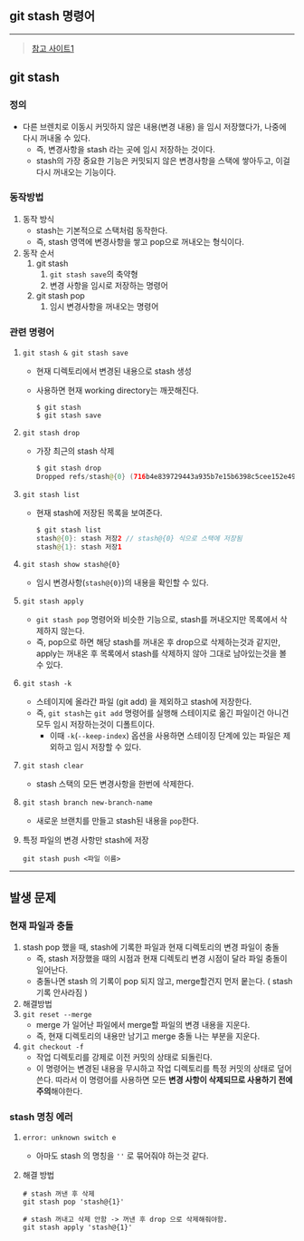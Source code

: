 ## git stash 명령어

---

>[참고 사이트1](https://www.lainyzine.com/ko/article/git-stash-usage-saving-changes-without-commit/)

## git stash 

### 정의

- 다른 브렌치로 이동시 커밋하지 않은 내용(변경 내용) 을 임시 저장했다가, 나중에 다시 꺼내올 수 있다. 
  - 즉, 변경사항을 stash 라는 곳에 임시 저장하는 것이다. 
  - stash의 가장 중요한 기능은 커밋되지 않은 변경사항을 스택에 쌓아두고, 이걸 다시 꺼내오는 기능이다. 

### 동작방법

1. 동작 방식
   - stash는 기본적으로 스택처럼 동작한다. 
   - 즉, stash 영역에 변경사항을 쌓고 pop으로 꺼내오는 형식이다.
2. 동작 순서 
   1. git stash
      1. `git stash save`의 축약형
      2. 변경 사항을 임시로 저장하는 명령어 
   2. git stash pop 
      1. 임시 변경사항을 꺼내오는 명령어

### 관련 명령어

1. `git stash & git stash save`

   - 현재 디렉토리에서 변경된 내용으로 stash 생성

   - 사용하면 현재 working directory는 깨끗해진다. 

     ```git
     $ git stash 
     $ git stash save 
     ```

2. `git stash drop `

   - 가장 최근의 stash 삭제 

     ```java
     $ git stash drop
     Dropped refs/stash@{0} (716b4e839729443a935b7e15b6398c5cee152e49
     ```

3. `git stash list`

   - 현재 stash에 저장된 목록을 보여준다. 

     ```java
     $ git stash list
     stash@{0}: stash 저장2 // stash@{0} 식으로 스택에 저장됨 
     stash@{1}: stash 저장1
     ```

4. `git stash show stash@{0}`

   - 임시 변경사항(`stash@{0}`)의 내용을 확인할 수 있다. 

5. `git stash apply`

   - `git stash pop` 명령어와 비슷한 기능으로, stash를 꺼내오지만 목록에서 삭제하지 않는다. 
   - 즉, pop으로 하면 해당 stash를 꺼내온 후 drop으로 삭제하는것과 같지만, apply는 꺼내온 후 목록에서 stash를 삭제하지 않아 그대로 남아있는것을 볼 수 있다. 

6. `git stash -k`

   - 스테이지에 올라간 파일 (git add) 을 제외하고 stash에 저장한다. 
   - 즉, `git stash`는 `git add` 명령어를 실행해 스테이지로 옮긴 파일이건 아니건 모두 임시 저장하는것이 디폴트이다. 
     - 이때 `-k`(`--keep-index`) 옵션을 사용하면 스테이징 단계에 있는 파일은 제외하고 임시 저장할 수 있다. 

7. `git stash clear`

   - stash 스택의 모든 변경사항을 한번에 삭제한다. 

8. `git stash branch new-branch-name`

   - 새로운 브랜치를 만들고 stash된 내용을 `pop`한다.

9. 특정 파일의 변경 사항만 stash에 저장 

   ```
   git stash push <파일 이름>
   ```

---

## 발생 문제

### 현재 파일과 충돌

1. stash pop 했을 때, stash에 기록한 파일과 현재 디렉토리의 변경 파일이 충돌 
   - 즉, stash 저장했을 때의 시점과 현재 디렉토리 변경 시점이 달라 파일 충돌이 일어난다. 
   - 충돌나면 stash 의 기록이 pop 되지 않고, merge할건지 먼저 뭍는다. ( stash 기록 안사라짐 )
2. 해결방법
  1. `git reset --merge`
     - merge 가 일어난 파일에서 merge할 파일의 변경 내용을 지운다. 
     - 즉, 현재 디렉토리의 내용만 남기고 merge 충돌 나는 부분을 지운다. 
  2. `git checkout -f`
     - 작업 디렉토리를 강제로 이전 커밋의 상태로 되돌린다. 
     - 이 명령어는 변경된 내용을 무시하고 작업 디렉토리를 특정 커밋의 상태로 덮어쓴다. 따라서 이 명령어를 사용하면 모든 **변경 사항이 삭제되므로 사용하기 전에 주의**해야한다. 

### stash 명칭 에러 

1. `error: unknown switch e`

   - 아마도 stash 의 명칭을 `''` 로 묶어줘야 하는것 같다. 

2. 해결 방법

   ```CMD
   # stash 꺼낸 후 삭제 
   git stash pop 'stash@{1}'
   
   # stash 꺼내고 삭제 안함 -> 꺼낸 후 drop 으로 삭제해줘야함. 
   git stash apply 'stash@{1}'
   ```